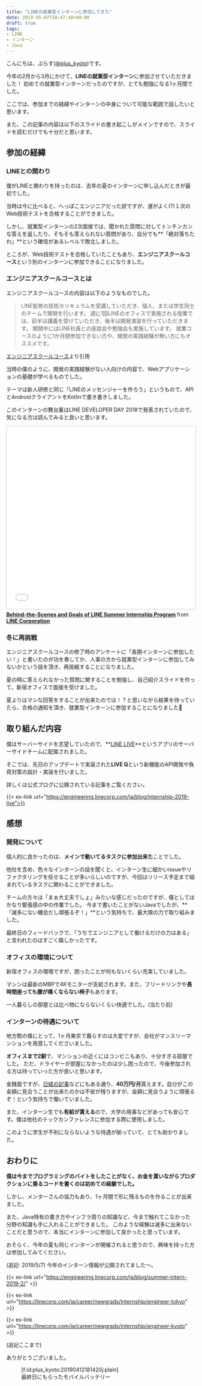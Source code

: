 ```yaml
---
title: "LINEの就業型インターンに参加してきた"
date: 2019-05-07T18:47:48+09:00
draft: true
tags:
- LINE
- インターン
- Java
---
```


こんにちは、ぷらす([@plus_kyoto](https://twitter.com/plus_kyoto))です。

今年の2月から3月にかけて、**LINEの就業型インターン**に参加させていただきました！
初めての就業型インターンだったのですが、とても勉強になる1ヶ月間でした。

ここでは、参加までの経緯やインターンの中身について可能な範囲で話したいと思います。


また、この記事の内容は以下のスライドの書き起こしがメインですので、スライドを読むだけでも十分だと思います。

<script async class="speakerdeck-embed" data-id="9f826c5c1d714d26a5a9e880d0a39369" data-ratio="1.77777777777778" src="//speakerdeck.com/assets/embed.js"></script>

<!--more-->

## 参加の経緯

### LINEとの関わり

僕がLINEと関わりを持ったのは、去年の夏のインターンに申し込んだときが最初でした。

当時は今に比べると、へっぽこエンジニアだった訳ですが、運がよく(?)１次のWeb技術テストを合格することができました。

しかし、就業型インターンの2次面接では、聞かれた質問に対してトンチンカンな答えを返したり、そもそも答えられない質問があり、自分でも**「絶対落ちたわ」**という確信があるレベルで敗北しました。

ところが、Web技術テストを合格していたこともあり、**エンジニアスクールコース**という別のインターンに参加できることになりました。

### エンジニアスクールコースとは

エンジニアスクールコースの内容は以下のようなものでした。

> LINE監修の技術カリキュラムを受講していただき、個人、または学生同士のチームで開発を行います。
週に1回LINEのオフィスで実施される授業では、前半は講義を受けていただき、後半は開発演習を行っていただきます。
期間中にはLINE社員との座談会や勉強会も実施しています。
就業コースのように1か月間参加できない方や、開発の実践経験が無い方にもオススメです。

[エンジニアスクールコース](https://linecorp.com/ja/career/newgrads/internship/school)より引用

当時の僕のように、開発の実践経験がない人向けの内容で、Webアプリケーションの基礎が学べるものでした。

テーマは新人研修と同じ「LINEのメッセンジャーを作ろう」というもので、APIとAndroidクライアントをKotlinで書き書きしました。

このインターンの舞台裏はLINE DEVELOPER DAY 2018で発表されていたので、気になる方は読んでみると良いと思います。

<iframe src="//www.slideshare.net/slideshow/embed_code/key/3Q0pPUmdoIrPuE" width="595" height="485" frameborder="0" marginwidth="0" marginheight="0" scrolling="no" style="border:1px solid #CCC; border-width:1px; margin-bottom:5px; max-width: 100%;" allowfullscreen> </iframe> <div style="margin-bottom:5px"> <strong> <a href="//www.slideshare.net/linecorp/behindthescenes-and-goals-of-line-summer-internship-program" title="Behind-the-Scenes and Goals of LINE Summer Internship Program" target="_blank">Behind-the-Scenes and Goals of LINE Summer Internship Program</a> </strong> from <strong><a href="https://www.slideshare.net/linecorp" target="_blank">LINE Corporation</a></strong> </div>

### 冬に再挑戦

エンジニアスクールコースの修了時のアンケートに「長期インターンに参加したい！」と書いたのが功を奏してか、人事の方から就業型インターンに参加してみないかという話を頂き、再挑戦することになりました。

夏の時に答えられなかった質問に関することを勉強し、自己紹介スライドを作って、新宿オフィスで面接を受けました。

夏よりはマシな回答をすることが出来たのでは！？と思いながら結果を待っていたら、合格の通知を頂き、就業型インターンに参加することになりました🎉


## 取り組んだ内容

僕はサーバーサイドを志望していたので、**[LINE LIVE](https://live.line.me/landing)**というアプリのサーバーサイドチームに配属されました。

そこでは、先日のアップデートで実装された**LIVE Q**という新機能のAPI開発や負荷対策の設計・実装を行いました。

詳しくは公式ブログに公開されている記事をご覧ください。


{{< ex-link url="https://engineering.linecorp.com/ja/blog/internship-2019-live">}}



## 感想

### 開発について

個人的に良かったのは、**メインで動いてるタスクに参加出来た**ことでした。

他社を含め、色々なインターンの話を聞くと、インターン生に細かいissueやリファクタリングを任せることが多いらしいのですが、今回はリリース予定まで組まれているタスクに関わることができました。

チームの方々は「まぁ大丈夫でしょ」みたいな感じだったのですが、僕としてはかなり緊張感の中の作業でした。
今まで書いたことがないJavaでしたが、**「滅多にない機会だし頑張るぞ！」**という気持ちで、最大限の力で取り組みました。

最終日のフィードバックで、「うちでエンジニアとして働けるだけの力はある」と言われたのはすごく嬉しかったです。

### オフィスの環境について

新宿オフィスの環境ですが、困ったことが何もないくらい充実していました。

マシンは最新のMBPで4Kモニターが支給されます。また、フリードリンクや**長時間座っても腰が痛くならない椅子**もあります。

一人暮らしの部屋とは比べ物にならないくらい快適でした。(当たり前)

### インターンの待遇について

地方勢の僕にとって、1ヶ月東京で暮らすのは大変ですが、会社がマンスリーマンションを用意してくださいました。

**オフィスまで2駅**で、マンションの近くにはコンビニもあり、十分すぎる部屋でした。
ただ、ドライヤーが部屋になかったのは少し困ったので、今後参加される方は持っていった方が良いと思います。

金銭面ですが、[日経の記事](https://style.nikkei.com/article/DGXMZO31143990Q8A530C1000000/)などにもある通り、**40万円/月**貰えます。自分がこの金額に見合うことが出来たのかは不安が残りますが、金額に見合うように頑張るぞ！という気持ちで働いていました。

また、インターン生でも**有給が貰える**ので、大学の用事などがあっても安心です。僕は他社のテックカンファレンスに参加する際に使用しました。

このように学生が不利にならないような待遇が揃っていて、とても助かりました。


## おわりに

**僕は今までプログラミングのバイトをしたことがなく、お金を貰いながらプロダクションに乗るコードを書くのは初めての経験でした。**

しかし、メンターさんの協力もあり、1ヶ月間で形に残るものを作ることが出来ました。

また、Java特有の書き方やインフラ周りの知識など、今まで触れてこなかった分野の知識も手に入れることができました。
このような経験は滅多に出来ないことだと思うので、本当にインターンに参加して良かったと思っています。

おそらく、今年の夏も同じインターンが開催されると思うので、興味を持った方は参加してみてください。

(追記: 2019/5/7)
今年のインターン情報が公開されてました〜。

{{< ex-link url="https://engineering.linecorp.com/ja/blog/summer-intern-2019-2/" >}}

{{< ex-link url="https://linecorp.com/ja/career/newgrads/internship/engineer-tokyo" >}}

{{< ex-link url="https://linecorp.com/ja/career/newgrads/internship/engineer-kyoto" >}}



(追記ここまで)

ありがとうございました。

<figure class="figure-image figure-image-fotolife" title="最終日にもらったモバイルバッテリー">[f:id:plus_kyoto:20190412181420j:plain]<figcaption>最終日にもらったモバイルバッテリー</figcaption></figure>

